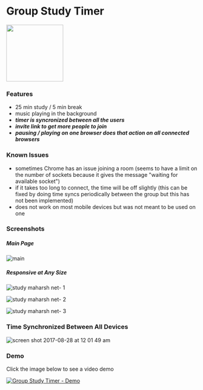 # Group Study Timer

<a href="http://study.maharsh.net"><img src="https://cdn.rawgit.com/maharshmellow/9432103de7a69af18b0d528d852462cf/raw/16c47c1cd0b215876532dcd5decd88606ec13096/demo_red.svg" width="150px;"/></a>

### Features
- 25 min study / 5 min break
- music playing in the background
- ***timer is syncronized between all the users***
- ***invite link to get more people to join***
- ***pausing / playing on one browser does that action on all connected browsers***

### Known Issues
- sometimes Chrome has an issue joining a room (seems to have a limit on the number of sockets because it gives the message "waiting for available socket")
- if it takes too long to connect, the time will be off slightly (this can be fixed by doing time syncs periodically between the group but this has not been implemented)
- does not work on most mobile devices but was not meant to be used on one


### Screenshots

##### Main Page
![main](https://user-images.githubusercontent.com/4590693/29760997-34fa8278-8b84-11e7-931c-efd226cb81c4.png)

##### Responsive at Any Size
![study maharsh net- 1](https://user-images.githubusercontent.com/4590693/29761008-3bc931bc-8b84-11e7-9723-5125fb51fcda.png)

![study maharsh net- 2](https://user-images.githubusercontent.com/4590693/29761015-4c367cb2-8b84-11e7-9cc4-4873d53064f1.png)

![study maharsh net- 3](https://user-images.githubusercontent.com/4590693/29761019-52729034-8b84-11e7-8ffa-a17e29effd16.png)

### Time Synchronized Between All Devices
![screen shot 2017-08-28 at 12 01 49 am](https://user-images.githubusercontent.com/4590693/29761044-6da5f3be-8b84-11e7-9631-a5606b04475e.png)

### Demo
Click the image below to see a video demo

[![Group Study Timer - Demo](http://img.youtube.com/vi/PG-HDs8adcg/0.jpg)](http://www.youtube.com/watch?v=PG-HDs8adcg "Group Study Timer - Demo")

